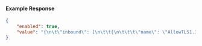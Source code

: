 <!-- Code generated for API Clients. DO NOT EDIT. -->

#### Example Response

```json
{
	"enabled": true,
	"value": "{\n\t\"inbound\": [\n\t\t{\n\t\t\t\"name\": \"AllowTLS1.3\",\n\t\t\t\"expressions\":[\"conn.tls.version.contains('1.3')\"],\n\t\t\t\"actions\":[\n\t\t\t\t{\n\t\t\t\t\t\"type\":\"log\",\n\t\t\t\t\t\"config\":{\n\t\t\t\t\t\t\"metadata\":{\n\t\t\t\t\t\t\t\"message\":\"Invalid TLS Version\",\n\t\t\t\t\t\t\t\"edgeId\": \"edgtls_2nEq4ZFVUn3K1ysOISJoRC2bNQm\"\n\t\t\t\t\t\t}\n\t\t\t\t\t}\n\t\t\t\t},\n\t\t\t\t{\n\t\t\t\t\t\"type\":\"deny\"\n\t\t\t\t}\n\t\t\t]\n\t\t}\n\t]\n}"
}
```
